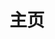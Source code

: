 ---
home: true
icon: home
title: 主页
heroImage: /logo.png
heroText: 组件包说明文档
tagline: Nuget包说明
# actions:
#   - text: 文档
#     link: /common/contribute_doc.md
#     type: primary

features:
  - title: Common.Core
    icon: blog
    details: 公共核心库
    link: /nuget/README.md

copyright: false
footer: AZRNG知识库
---